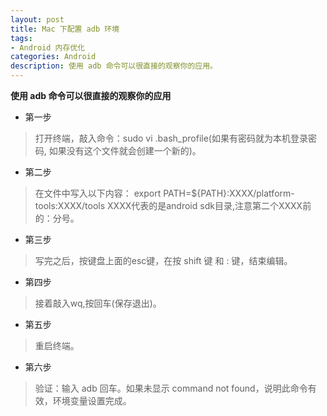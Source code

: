 ```yaml
---
layout: post
title: Mac 下配置 adb 环境
tags:
- Android 内存优化
categories: Android
description: 使用 adb 命令可以很直接的观察你的应用。
---
```


**使用 adb 命令可以很直接的观察你的应用**



- 第一步
>  打开终端，敲入命令：sudo vi .bash_profile(如果有密码就为本机登录密码, 如果没有这个文件就会创建一个新的)。

- 第二步
> 在文件中写入以下内容：
export PATH=${PATH}:XXXX/platform-tools:XXXX/tools
XXXX代表的是android sdk目录,注意第二个XXXX前的：分号。

- 第三步
> 写完之后，按键盘上面的esc键，在按 shift 键 和 : 键，结束编辑。

- 第四步
> 接着敲入wq,按回车(保存退出)。

- 第五步
> 重启终端。

- 第六步
>  验证：输入 adb 回车。如果未显示 command not found，说明此命令有效，环境变量设置完成。













